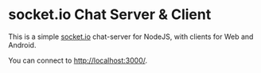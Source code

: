 # socket.io Chat Server & Client

This is a simple [socket.io](https://github.com/socketio/socket.io) chat-server for NodeJS, with clients for Web and Android. 

You can connect to [http://localhost:3000/](http://localhost:3000).
